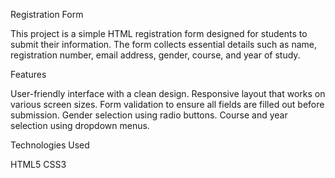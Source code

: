 Registration Form



This project is a simple HTML registration form designed for students to submit their information. The form collects essential details such as name, registration number, email address, gender, course, and year of study.

Features


User-friendly interface with a clean design.
Responsive layout that works on various screen sizes.
Form validation to ensure all fields are filled out before submission.
Gender selection using radio buttons.
Course and year selection using dropdown menus.

Technologies Used


HTML5
CSS3
